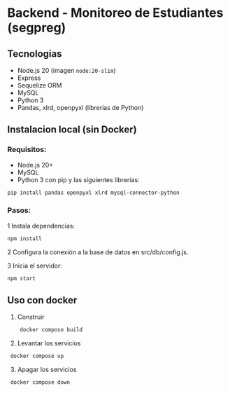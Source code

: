# Backend - Monitoreo de Estudiantes (segpreg)

## Tecnologias
- Node.js 20 (imagen `node:20-slim`)
- Express
- Sequelize ORM
- MySQL
- Python 3
- Pandas, xlrd, openpyxl (librerías de Python)

## Instalacion local (sin Docker)
### Requisitos:

- Node.js 20+
- MySQL
- Python 3 con pip y las siguientes librerías:

```bash
pip install pandas openpyxl xlrd mysql-connector-python
```
### Pasos:
1 Instala dependencias:
```bash
npm install
```
2 Configura la conexión a la base de datos en src/db/config.js.

3 Inicia el servidor:

```bash
npm start
```

## Uso con docker
1. Construir
```bash
    docker compose build
```
2. Levantar los servicios
```bash
 docker compose up
```
3. Apagar los servicios
```bash
 docker compose down
```